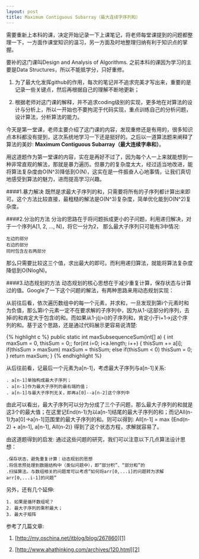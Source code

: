 ```yaml
---
layout: post
title: Maximum Contiguous Subarray（最大连续字序列和）
---
```



需要重新上本科的课，决定开始记录一下上课笔记，将老师每堂课提到的问题都整理一下，一方面作课堂知识的温习，另一方面及时地整理归纳有利于知识点的掌握。

要补的这门课叫Design and Analysis of Algorithms. 之前本科的课因为学习的主要是Data Structures，所以不能抵学分，只好重修。

1. 为了最大化发挥github的作用，每次的笔记并不追求完美才写出来，重要的是记录一些关键点，然后再根据自己的理解不断地更新；
    
2. 根据老师对这门课的解释，并不追求coding级别的实现，更多地在对算法的设计与分析上，所以一开始也不要拘泥于代码实现，重点训练自己的分析问题，设计算法，分析算法的能力。

今天是第一堂课，老师主要介绍了这门课的内容，发现重修还是有用的，很多知识点本科都没有提到，这次系统地学习一下还是挺好的。之后以一道算法题来阐释了算法的美妙: **Maximum Contiguous Subarray（最大连续字串和）**。

用这道题作为第一堂课的内容，实在是再好不过了，因为每个人一上来就能想到一种非常直观的解法，那就是暴力遍历。但暴力的复杂度太大，经过适当地改进，能将算法复杂度由O(N^3)降低到O(N)，这实在是一件振奋人心地事情，让我们真切地感受到算法的魅力，进而提高学习兴趣。

####1.暴力解决
既然是求最大子序列的和，只需要将所有的子序列都计算出来即可。这个方法比较直接，最粗糙的解法是O(N^3)复杂度，简单优化能到O(N^2)复杂度。

####2.分治的方法
分治的思路在于将问题拆成更小的子问题，利用递归解决，对于一个序列A[1, 2, ..., N]，将它一分为2， 那么最大子序列只可能有3中情况:


	左边的部分
	右边的部分
	同时包含左右两部分
    
那么只需要比较这三个值，求出最大的即可。而利用递归算法，就能将算法复杂度降低到O(NlogN)。

####3.动态规划的方法
动态规划的核心思想在于减少重复计算，保存状态与计算过的值。Google了一下这个问题的解法，有两种思路来用动态规划实现：

从前往后看，依次遍历数组中的每一个元素，并求和，一旦发现到第i个元素时和为负值，那么第i个元素一定不在要求解的子序列中，因为从1-i这部分的序列，去掉i的和肯定大于包含i的和。而如果从1-j(j>i)的子序列和，肯定小于i+1→j这个序列的和。基于这个思路，还是通过代码展示更容易说清楚:

{% highlight c %}
public static int maxSubsequenceSum(int[] a) {
    int maxSum = 0, thisSum = 0;;
    for(int i=0; i<a.length; i++) {
        thisSum += a[i];
        if(thisSum > maxSum)
            maxSum = thisSum;
        else if(thisSum < 0)
            thisSum = 0;
    }
    return maxSum;
}
{% endhighlight %}

从后往前看，记最后一个元素为a[n-1]，考虑最大子序列与a[n-1]关系:

	. a[n-1]单独构成最大子序列；
	. a[n-1]作为最大子序列的最右端的值；
	. a[n-1]与最大子序列无关，即再a[0]--a[n-2]这个序列中
    
由此可以看出，最大子序列可以分为分成了三个子问题，那么最大子序列的和就是这3个的最大值；在这里记End(n-1)为以a[n-1]结尾的最大子序列的和；而记All(n-1)为a[0]->a[n-1]范围里的最大子序列的和。则可以得到:
All[n-1] = max {End(n-2) + a[n-1], a[n-1], All(n-2)}
得到了这个状态方程，求解就容易了。

由这道题得到的启发:
通过这些问题的研究，我们可以注意以下几点算法设计思想：

    .保存状态，避免重复计算：动态规划的思想
    .将信息预处理到数据结构中（类似问题中），即“部分积”、“部分和”的
    .扫描算法。与数组相关的问题常可以考虑“如何将arr[0,...i]的问题转为求解arr[0,...i-1]的问题”
    
另外，还有几个延伸:


	1. 如果是循环数组呢？
	2. 最大子序列的乘积最大；
	3. 最大子矩阵
	
	
参考了几篇文章:

1. [http://my.oschina.net/itblog/blog/267860][1]

2. [http://www.ahathinking.com/archives/120.html][2]

[1]: http://my.oschina.net/itblog/blog/267860
[2]: http://www.ahathinking.com/archives/120.html
